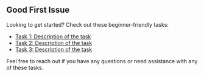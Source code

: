 ## Good First Issue

Looking to get started? Check out these beginner-friendly tasks:

- [Task 1: Description of the task](link/to/issue1)
- [Task 2: Description of the task](link/to/issue2)
- [Task 3: Description of the task](link/to/issue3)

Feel free to reach out if you have any questions or need assistance with any of these tasks.